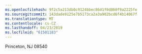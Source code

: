 ```yaml
---
ms.openlocfilehash: 9f2c5a213db0c9124bbec8641f0d860f9a2225fe
ms.sourcegitcommit: 143dade9125e7b5173ca2a3a902bcd6f4b14067f
ms.translationtype: MT
ms.contentlocale: cs-CZ
ms.lasthandoff: 04/23/2019
ms.locfileid: "61501183"
---
```

Princeton, NJ 08540